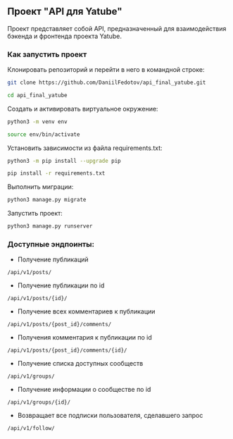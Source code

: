 ## Проект "API для Yatube"
Проект представляет собой API, предназначенный для взаимодействия бэкенда и фронтенда проекта Yatube.

### Как запустить проект

Клонировать репозиторий и перейти в него в командной строке:

```sh
git clone https://github.com/DaniilFedotov/api_final_yatube.git
```

```sh
cd api_final_yatube
```

Cоздать и активировать виртуальное окружение:

```sh
python3 -m venv env
```

```sh
source env/bin/activate
```

Установить зависимости из файла requirements.txt:

```sh
python3 -m pip install --upgrade pip
```

```sh
pip install -r requirements.txt
```

Выполнить миграции:

```sh
python3 manage.py migrate
```

Запустить проект:

```sh
python3 manage.py runserver
```

### Доступные эндпоинты:

* Получение публикаций

```
/api/v1/posts/
```

* Получение публикации по id

```
/api/v1/posts/{id}/
```

* Получение всех комментариев к публикации

```
/api/v1/posts/{post_id}/comments/
```

* Получения комментария к публикации по id

```
/api/v1/posts/{post_id}/comments/{id}/
```

* Получение списка доступных сообществ

```
/api/v1/groups/
```

* Получение информации о сообществе по id

```
/api/v1/groups/{id}/
```

* Возвращает все подписки пользователя, сделавшего запрос

```
/api/v1/follow/
```
